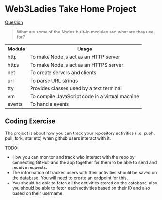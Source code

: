 # Web3Ladies Take Home Project

<u>Question</u> <br>

> What are some of the Nodes built-in modules and what are they use for?<br>
<table>
  <tr>
    <th>Module</th>
  	<th>Usage</th>
  </tr>
  <tr>
  	<td>http</td>
  	<td>To make Node.js act as an HTTP server</td>
  </tr>

  <tr>
  	<td>https</td>
  	<td>To make Node.js act as an HTTPS server.</td>
  </tr>

  <tr>
  	<td>net</td>
  	<td>To create servers and clients</td>
  </tr>

  <tr>
  	<td>url</td>
  	<td>To parse URL strings</td>
  </tr>

  <tr>
  	<td>tty</td>
  	<td>Provides classes used by a text terminal</td>
  </tr>

  <tr>
  	<td>vm</td>
  	<td>To compile JavaScript code in a virtual machine</td>
  </tr>

  <tr>
  	<td>events</td>
  	<td>To handle events</td>
  </tr>

</table>


## Coding Exercise
The project is about how you can track your repository activities (i.e: push, pull, fork, star etc) when github users interact with it.

TODO:
- How you can monitor and track who interact with the repo by connecting GitHub and the app together for them to be able to send and receive requests.
- The information of tracked users with their activities should be saved on the database. You will need to create an endpoint for this.
- You should be able to fetch all the activities stored on the database, also you should be able to fetch each activities based on their ID and also based on their username.